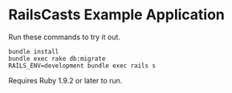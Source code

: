 # RailsCasts Example Application

Run these commands to try it out.

```
bundle install
bundle exec rake db:migrate
RAILS_ENV=development bundle exec rails s
```

Requires Ruby 1.9.2 or later to run.

